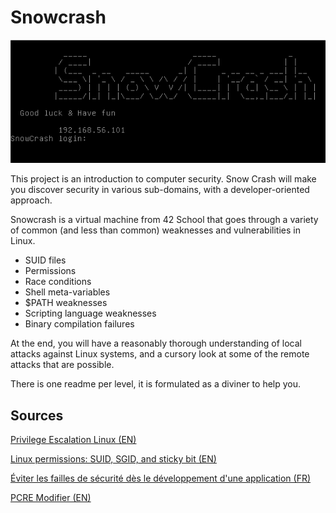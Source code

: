 # Snowcrash
![Home](home.png)

This project is an introduction to computer security. Snow Crash will make you discover security in various sub-domains, with a developer-oriented approach.

Snowcrash is a virtual machine from 42 School that goes through a variety of common (and less than common) weaknesses and vulnerabilities in Linux.

* SUID files
* Permissions
* Race conditions
* Shell meta-variables
* $PATH weaknesses
* Scripting language weaknesses
* Binary compilation failures

At the end, you will have a reasonably thorough understanding of local attacks against Linux systems, and a cursory look at some of the remote attacks that are possible.

There is one readme per level, it is formulated as a diviner to help you.

## Sources

[Privilege Escalation Linux (EN)](https://book.hacktricks.xyz/linux-hardening/privilege-escalation)

[Linux permissions: SUID, SGID, and sticky bit (EN)](https://www.redhat.com/sysadmin/suid-sgid-sticky-bit#:~:text=user%20%2B%20s%20(pecial),use%20an%20uppercase%20S%20here.)

[Éviter les failles de sécurité dès le développement d'une application (FR)](http://www.linuxfocus.org/Francais/January2001/article182.shtml)

[PCRE Modifier (EN)](https://www.space.net/~chd/php/reference.pcre.pattern.modifiers.html#reference.pcre.pattern.modifiers.eval)